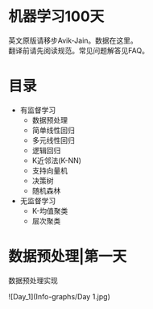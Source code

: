 # 机器学习100天  
英文原版请移步Avik-Jain。数据在这里。  
翻译前请先阅读规范。常见问题解答见FAQ。  
# 目录  
+ 有监督学习  
    + 数据预处理
    + 简单线性回归
    + 多元线性回归
    + 逻辑回归
    + K近邻法(K-NN)
    + 支持向量机
    + 决策树
    + 随机森林
+ 无监督学习 
    + K-均值聚类
    + 层次聚类

# 数据预处理|第一天  
数据预处理实现  

![Day_1](Info-graphs/Day 1.jpg)  





